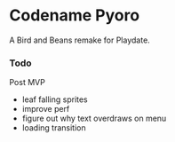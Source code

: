 
# Codename Pyoro

A Bird and Beans remake for Playdate.

### Todo

Post MVP
- leaf falling sprites
- improve perf
- figure out why text overdraws on menu
- loading transition
